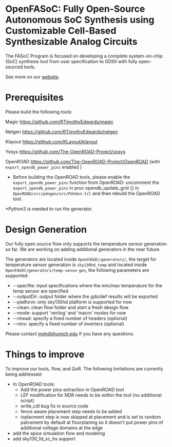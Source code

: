 # OpenFASoC: Fully Open-Source Autonomous SoC Synthesis using Customizable Cell-Based Synthesizable Analog Circuits

The FASoC Program is focused on developing a complete system-on-chip (SoC) synthesis tool from user specification to GDSII with fully open-sourced tools.

See more on our [website](https://fasoc.engin.umich.edu/).

# Prerequisites

Please build the following tools:

  Magic <https://github.com/RTimothyEdwards/magic>

  Netgen <https://github.com/RTimothyEdwards/netgen>
  
  Klayout <https://github.com/KLayout/klayout>
  
  Yosys <https://github.com/The-OpenROAD-Project/yosys>

  OpenROAD <https://github.com/The-OpenROAD-Project/OpenROAD> (with `export_opendb_power_pins` enabled )

   - Before building the OpenROAD tools, please enable the `export_opendb_power_pins` function from OpenROAD: uncomment the `export_opendb_power_pins` in proc opendb_update_grid {} in `OpenROAD/src/pdngen/src/PdnGen.tcl` and then rebuild the OpenROAD tool.

*Python3 is needed to run the generator.

# Design Generation

Our fully open source flow only supports the temperature sensor generation so far. We are working on adding additional generators in the near future.

The generators are located inside `OpenFASOC/generators/`, the target for temperature sensor generation is `sky130hd_temp` and located inside `OpenFASOC/generators/temp-sense-gen`, the following parameters are supported:

- --specfile: input specifications where the min/max temperature for the temp sensor are specified
- --outputDir: output folder where the gds/def results will be exported
- --platform: only sky130hd platform is supported for now
- --clean: clean flow folder and start a fresh design flow
- --mode: support 'verilog' and 'macro' modes for now
- --nhead: specify a fixed number of headers (optional)
- --ninv: specify a fixed number of inverters (optional)

Please contact mehdi@umich.edu if you have any questions.

# Things to improve

To improve our tools, flow, and QoR. The following limitations are currently being addressed:
   - In OpenROAD tools:
       - Add the power pins extraction in OpenROAD tool
       - LEF modification for NDR needs to be within the tool (no additional script)
       - write_cdl bug fix in source code    
       - fence aware placement step needs to be added
       - ioplacment step is now skipped at placement and is set to random palcement by default at floorplaning so it doesn't put power pins of additional voltage domains at the edge
   - add the spice simulation flow and modeling
   - add sky130_fd_sc_hs support
